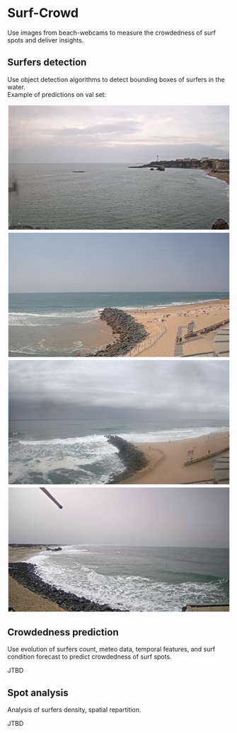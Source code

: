 # Surf-Crowd

 Use images from beach-webcams to measure the crowdedness of surf spots and deliver insights.

## Surfers detection

Use object detection algorithms to detect bounding boxes of surfers in the water.<br/>
Example of predictions on val set:

![My Image](images/detection_output.png)
![My Image](images/detection_output2.png)
![My Image](images/detection_output3.png)
![My Image](images/detection_output4.png)

## Crowdedness prediction

Use evolution of surfers count, meteo data, temporal features, and surf condition forecast to predict crowdedness of surf spots.

JTBD

## Spot analysis 

Analysis of surfers density, spatial repartition.

JTBD